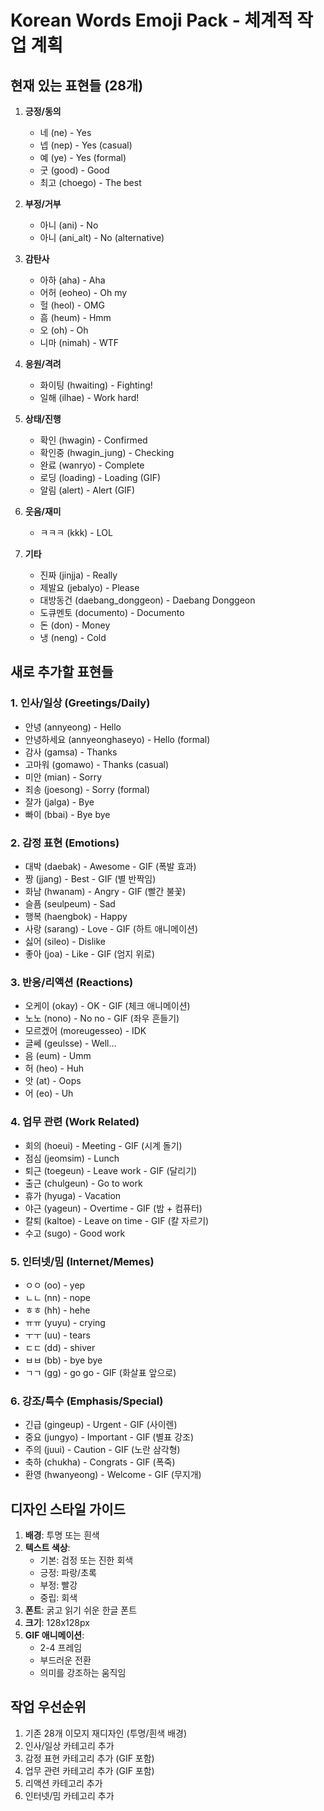 # Korean Words Emoji Pack - 체계적 작업 계획

## 현재 있는 표현들 (28개)
1. **긍정/동의**
   - 네 (ne) - Yes
   - 넵 (nep) - Yes (casual)
   - 예 (ye) - Yes (formal)
   - 굿 (good) - Good
   - 최고 (choego) - The best

2. **부정/거부**
   - 아니 (ani) - No
   - 아니 (ani_alt) - No (alternative)

3. **감탄사**
   - 아하 (aha) - Aha
   - 어허 (eoheo) - Oh my
   - 헐 (heol) - OMG
   - 흠 (heum) - Hmm
   - 오 (oh) - Oh
   - 니마 (nimah) - WTF

4. **응원/격려**
   - 화이팅 (hwaiting) - Fighting!
   - 일해 (ilhae) - Work hard!

5. **상태/진행**
   - 확인 (hwagin) - Confirmed
   - 확인중 (hwagin_jung) - Checking
   - 완료 (wanryo) - Complete
   - 로딩 (loading) - Loading (GIF)
   - 알림 (alert) - Alert (GIF)

6. **웃음/재미**
   - ㅋㅋㅋ (kkk) - LOL

7. **기타**
   - 진짜 (jinjja) - Really
   - 제발요 (jebalyo) - Please
   - 대방동건 (daebang_donggeon) - Daebang Donggeon
   - 도큐멘토 (documento) - Documento
   - 돈 (don) - Money
   - 냉 (neng) - Cold

## 새로 추가할 표현들

### 1. 인사/일상 (Greetings/Daily)
- 안녕 (annyeong) - Hello
- 안녕하세요 (annyeonghaseyo) - Hello (formal)
- 감사 (gamsa) - Thanks
- 고마워 (gomawo) - Thanks (casual)
- 미안 (mian) - Sorry
- 죄송 (joesong) - Sorry (formal)
- 잘가 (jalga) - Bye
- 빠이 (bbai) - Bye bye

### 2. 감정 표현 (Emotions)
- 대박 (daebak) - Awesome - GIF (폭발 효과)
- 짱 (jjang) - Best - GIF (별 반짝임)
- 화남 (hwanam) - Angry - GIF (빨간 불꽃)
- 슬픔 (seulpeum) - Sad
- 행복 (haengbok) - Happy
- 사랑 (sarang) - Love - GIF (하트 애니메이션)
- 싫어 (sileo) - Dislike
- 좋아 (joa) - Like - GIF (엄지 위로)

### 3. 반응/리액션 (Reactions)
- 오케이 (okay) - OK - GIF (체크 애니메이션)
- 노노 (nono) - No no - GIF (좌우 흔들기)
- 모르겠어 (moreugesseo) - IDK
- 글쎄 (geulsse) - Well...
- 음 (eum) - Umm
- 허 (heo) - Huh
- 앗 (at) - Oops
- 어 (eo) - Uh

### 4. 업무 관련 (Work Related)
- 회의 (hoeui) - Meeting - GIF (시계 돌기)
- 점심 (jeomsim) - Lunch
- 퇴근 (toegeun) - Leave work - GIF (달리기)
- 출근 (chulgeun) - Go to work
- 휴가 (hyuga) - Vacation
- 야근 (yageun) - Overtime - GIF (밤 + 컴퓨터)
- 칼퇴 (kaltoe) - Leave on time - GIF (칼 자르기)
- 수고 (sugo) - Good work

### 5. 인터넷/밈 (Internet/Memes)
- ㅇㅇ (oo) - yep
- ㄴㄴ (nn) - nope
- ㅎㅎ (hh) - hehe
- ㅠㅠ (yuyu) - crying
- ㅜㅜ (uu) - tears
- ㄷㄷ (dd) - shiver
- ㅂㅂ (bb) - bye bye
- ㄱㄱ (gg) - go go - GIF (화살표 앞으로)

### 6. 강조/특수 (Emphasis/Special)
- 긴급 (gingeup) - Urgent - GIF (사이렌)
- 중요 (jungyо) - Important - GIF (별표 강조)
- 주의 (juui) - Caution - GIF (노란 삼각형)
- 축하 (chukha) - Congrats - GIF (폭죽)
- 환영 (hwanyeong) - Welcome - GIF (무지개)

## 디자인 스타일 가이드
1. **배경**: 투명 또는 흰색
2. **텍스트 색상**: 
   - 기본: 검정 또는 진한 회색
   - 긍정: 파랑/초록
   - 부정: 빨강
   - 중립: 회색
3. **폰트**: 굵고 읽기 쉬운 한글 폰트
4. **크기**: 128x128px
5. **GIF 애니메이션**: 
   - 2-4 프레임
   - 부드러운 전환
   - 의미를 강조하는 움직임

## 작업 우선순위
1. 기존 28개 이모지 재디자인 (투명/흰색 배경)
2. 인사/일상 카테고리 추가
3. 감정 표현 카테고리 추가 (GIF 포함)
4. 업무 관련 카테고리 추가 (GIF 포함)
5. 리액션 카테고리 추가
6. 인터넷/밈 카테고리 추가